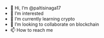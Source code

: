 - 👋 Hi, I’m @paltisinaga17
- 👀 I’m interested 
- 🌱 I’m currently learning crypto 
- 💞️ I’m looking to collaborate on blockchain 
- 📫 How to reach me 

<!---
paltisinaga17/paltisinaga17 is a ✨ special ✨ repository because its `README.md` (this file) appears on your GitHub profile.
You can click the Preview link to take a look at your changes.
--->
